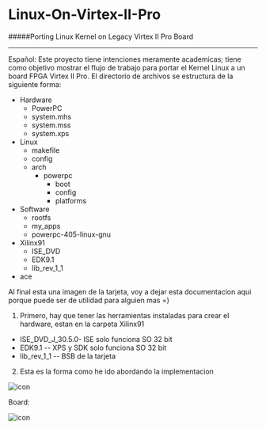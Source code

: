 Linux-On-Virtex-II-Pro
======================

#####Porting Linux Kernel on Legacy Virtex II Pro Board

*******************************************************

Español: Este proyecto tiene intenciones meramente academicas; tiene como objetivo mostrar el flujo de trabajo para portar el Kernel Linux a un board FPGA Virtex II Pro. El directorio de archivos se estructura de la siguiente forma: 

* Hardware
  * PowerPC
   * system.mhs
   * system.mss
   * system.xps
* Linux
  * makefile
  * config
  * arch
    * powerpc
      * boot
      * config
      * platforms
* Software
  * rootfs
  * my_apps
  * powerpc-405-linux-gnu
* Xilinx91
  * ISE_DVD
  * EDK9.1
  * lib_rev_1_1
* ace 

Al final esta una imagen de la tarjeta, voy a dejar esta documentacion aqui porque puede ser de utilidad para alguien mas =)

1. Primero, hay que tener las herramientas instaladas para crear el hardware, estan en la carpeta Xilinx91
 * ISE_DVD_J_30.5.0- ISE solo funciona SO 32 bit
 * EDK9.1         -- XPS y SDK solo funciona SO 32 bit
 * lib_rev_1_1    -- BSB de la tarjeta

2. Esta es la forma como he ido abordando la implementacion 

![icon](https://drive.google.com/file/d/0B7SZcR-KCky1MThGUlVnQkIzd00/view?usp=sharing)




Board: 
  
  
![icon](http://rawski.zpt.tele.pw.edu.pl/pl/files/XUPV2P.gif)
